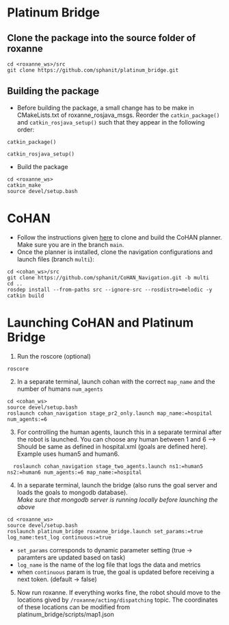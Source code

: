 # Platinum Bridge
## Clone the package into the source folder of roxanne
```
cd <roxanne_ws>/src
git clone https://github.com/sphanit/platinum_bridge.git
```
## Building the package
- Before building the package, a small change has to be make in CMakeLists.txt of roxanne_rosjava_msgs. Reorder the ```catkin_package()``` and ```catkin_rosjava_setup()``` such that they appear in the following order:
```
catkin_package()

catkin_rosjava_setup()
```
- Build the package
```
cd <roxanne_ws>
catkin_make
source devel/setup.bash
```
# CoHAN
- Follow the instructions given [here](https://github.com/sphanit/cohan_planner_multi) to clone and build the CoHAN planner. Make sure you are in the branch ```main```.
- Once the planner is installed, clone the navigation configurations and launch files (branch ```multi```):
```
cd <cohan_ws>/src
git clone https://github.com/sphanit/CoHAN_Navigation.git -b multi
cd ..
rosdep install --from-paths src --ignore-src --rosdistro=melodic -y
catkin build
```

# Launching CoHAN and Platinum Bridge
1. Run the roscore (optional)
```
roscore
```
2. In a separate terminal, launch cohan with the correct ```map_name``` and the number of humans ```num_agents```
```
cd <cohan_ws>
source devel/setup.bash
roslaunch cohan_navigation stage_pr2_only.launch map_name:=hospital num_agents:=6
```
3. For controlling the human agents, launch this in a separate terminal after the robot is launched. You can choose any human between 1 and 6 --> Should be same as defined in hospital.xml (goals are defined here). Example uses human5 and human6.
   
 ```
   roslaunch cohan_navigation stage_two_agents.launch ns1:=human5 ns2:=human6 num_agents:=6 map_name:=hospital
 ```
   
4. In a separate terminal, launch the bridge (also runs the goal server and loads the goals to mongodb database).    
*Make sure that mongodb server is running locally before launching the above*
```
cd <roxanne_ws>
source devel/setup.bash
roslaunch platinum_bridge roxanne_bridge.launch set_params:=true log_name:test_log continuous:=true
```
   -  ```set_params``` corresponds to dynamic parameter setting (true -> paramters are updated based on task)  
   -  ```log_name``` is the name of the log file that logs the data and metrics  
   -  when ```continuous``` param is true, the goal is updated before receiving a next token. (default -> false)  
 
5. Now run roxanne. If everything works fine, the robot should move to the locations gived by ```/roxanne/acting/dispatching``` topic. The coordinates of these locations can be modified from platinum_bridge/scripts/map1.json


